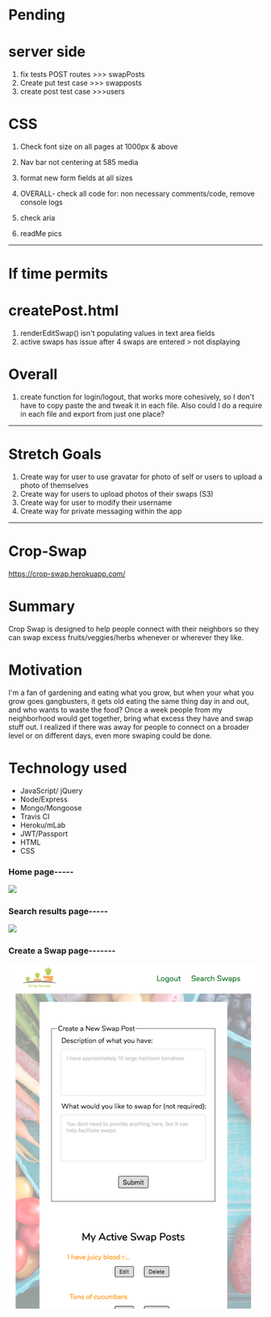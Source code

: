# Pending

# server side
1. fix tests POST routes >>> swapPosts
1. Create put test case >>> swapposts
1. create post test case >>>users

# CSS
1. Check font size on all pages at 1000px & above
1. Nav bar not centering at 585 media
1. format new form fields at all sizes

1. OVERALL- check all code for: non necessary comments/code, remove console logs
1. check aria
1. readMe pics

---------------------------------
# If time permits

# createPost.html
1. renderEditSwap() isn't populating values in text area fields
1. active swaps has issue after 4 swaps are entered > not displaying

# Overall
1. create function for login/logout, that works more cohesively, so I don't have to copy paste the and tweak it in each file. Also could I do a require in each file and export from just one place?
-----------------------------------------------------------------

# Stretch Goals
1. Create way for user to use gravatar for photo of self or users to upload a
    photo of themselves
1. Create way for users to upload photos of their swaps (S3)
1. Create way for user to modify their username
1. Create way for private messaging within the app





-------------------------------
# Crop-Swap
https://crop-swap.herokuapp.com/

# Summary
Crop Swap is designed to help people connect with their neighbors so they can swap excess fruits/veggies/herbs whenever or wherever they like.

# Motivation
I'm a fan of gardening and eating what you grow, but when your what you grow goes gangbusters, it gets old
eating the same thing day in and out, and who wants to waste the food? Once a week people from my neighborhood would get together, bring what excess they have and swap stuff out. I realized if there was away for people to connect on a broader level or on different days, even more swaping could be done.

# Technology used
* JavaScript/ jQuery
* Node/Express
* Mongo/Mongoose
* Travis CI
* Heroku/mLab
* JWT/Passport
* HTML
* CSS

### Home page-----
![](README-images/home-page.png)

### Search results page-----
![](README-images/search-results.png)

### Create a Swap page-------
![](README-images/create-post.png)
